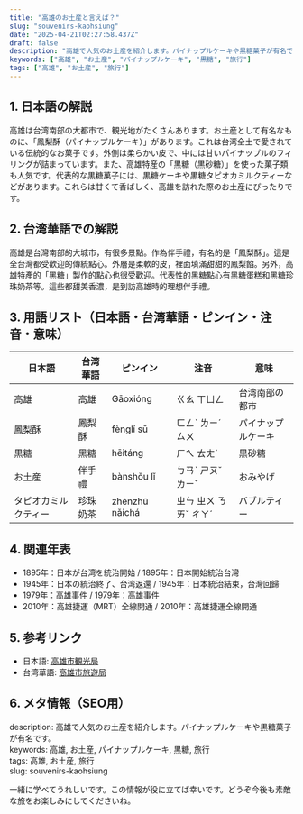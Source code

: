 ```yaml
---
title: "高雄のお土産と言えば？"
slug: "souvenirs-kaohsiung"
date: "2025-04-21T02:27:58.437Z"
draft: false
description: "高雄で人気のお土産を紹介します。パイナップルケーキや黒糖菓子が有名です。"
keywords: ["高雄", "お土産", "パイナップルケーキ", "黒糖", "旅行"]
tags: ["高雄", "お土産", "旅行"]
---
```


## 1. 日本語の解説  
高雄は台湾南部の大都市で、観光地がたくさんあります。お土産として有名なものに、「鳳梨酥（パイナップルケーキ）」があります。これは台湾全土で愛されている伝統的なお菓子です。外側は柔らかい皮で、中には甘いパイナップルのフィリングが詰まっています。また、高雄特産の「黒糖（黒砂糖）」を使った菓子類も人気です。代表的な黒糖菓子には、黒糖ケーキや黒糖タピオカミルクティーなどがあります。これらは甘くて香ばしく、高雄を訪れた際のお土産にぴったりです。

## 2. 台湾華語での解説  
高雄是台灣南部的大城市，有很多景點。作為伴手禮，有名的是「鳳梨酥」。這是全台灣都受歡迎的傳統點心。外層是柔軟的皮，裡面填滿甜甜的鳳梨餡。另外，高雄特產的「黑糖」製作的點心也很受歡迎。代表性的黑糖點心有黑糖蛋糕和黑糖珍珠奶茶等。這些都甜美香濃，是到訪高雄時的理想伴手禮。

## 3. 用語リスト（日本語・台湾華語・ピンイン・注音・意味）  
| 日本語      | 台湾華語       | ピンイン    | 注音       | 意味                       |
|--------------|----------------|-------------|------------|----------------------------|
| 高雄         | 高雄           | Gāoxióng    | ㄍㄠ ㄒㄩㄥ   | 台湾南部の都市             |
| 鳳梨酥       | 鳳梨酥         | fènglí sū   | ㄈㄥˋ ㄌㄧˊ ㄙㄨ | パイナップルケーキ         |
| 黒糖         | 黑糖           | hēitáng     | ㄏㄟ ㄊㄤˊ   | 黒砂糖                     |
| お土産       | 伴手禮         | bànshǒu lǐ  | ㄅㄢˋ ㄕㄡˇ ㄌㄧˇ | おみやげ                 |
| タピオカミルクティー | 珍珠奶茶       | zhēnzhū nǎichá | ㄓㄣ ㄓㄨ ㄋㄞˇ ㄔㄚˊ | バブルティー            |

## 4. 関連年表  
- 1895年：日本が台湾を統治開始 / 1895年：日本開始統治台灣  
- 1945年：日本の統治終了、台湾返還 / 1945年：日本統治結束，台灣回歸  
- 1979年：高雄事件 / 1979年：高雄事件  
- 2010年：高雄捷運（MRT）全線開通 / 2010年：高雄捷運全線開通  

## 5. 参考リンク  
- 日本語: [高雄市観光局](https://khh.travel/ja-jp)  
- 台湾華語: [高雄市旅遊局](https://khh.travel/zh-tw)  

## 6. メタ情報（SEO用）  
description: 高雄で人気のお土産を紹介します。パイナップルケーキや黒糖菓子が有名です。  
keywords: 高雄, お土産, パイナップルケーキ, 黒糖, 旅行  
tags: 高雄, お土産, 旅行  
slug: souvenirs-kaohsiung

一緒に学べてうれしいです。この情報が役に立てば幸いです。どうぞ今後も素敵な旅をお楽しみにしてくださいね。